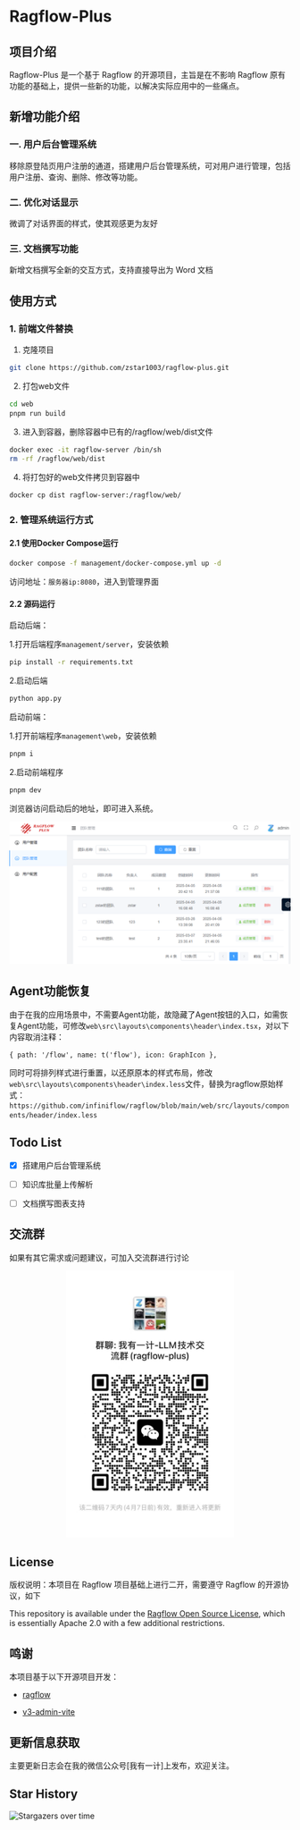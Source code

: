 # Ragflow-Plus

## 项目介绍

Ragflow-Plus 是一个基于 Ragflow 的开源项目，主旨是在不影响 Ragflow 原有功能的基础上，提供一些新的功能，以解决实际应用中的一些痛点。

## 新增功能介绍

### 一. 用户后台管理系统

移除原登陆页用户注册的通道，搭建用户后台管理系统，可对用户进行管理，包括用户注册、查询、删除、修改等功能。

### 二. 优化对话显示
微调了对话界面的样式，使其观感更为友好

### 三. 文档撰写功能
新增文档撰写全新的交互方式，支持直接导出为 Word 文档

## 使用方式

### 1. 前端文件替换

1. 克隆项目
```bash
git clone https://github.com/zstar1003/ragflow-plus.git
```

2. 打包web文件
```bash
cd web
pnpm run build
```

3. 进入到容器，删除容器中已有的/ragflow/web/dist文件
```bash
docker exec -it ragflow-server /bin/sh
rm -rf /ragflow/web/dist
```

4. 将打包好的web文件拷贝到容器中
```bash
docker cp dist ragflow-server:/ragflow/web/
```

### 2. 管理系统运行方式

#### 2.1 使用Docker Compose运行

```bash
docker compose -f management/docker-compose.yml up -d
```

访问地址：`服务器ip:8080`，进入到管理界面

#### 2.2 源码运行

启动后端：

1.打开后端程序`management/server`，安装依赖

```bash
pip install -r requirements.txt
```

2.启动后端

```bash
python app.py
```

启动前端：

1.打开前端程序`management\web`，安装依赖
```bash
pnpm i
```

2.启动前端程序
```bash
pnpm dev
```

浏览器访问启动后的地址，即可进入系统。

<div align="center">
  <img src="assets/management.png"  alt="用户后台管理系统">
</div>


## Agent功能恢复

由于在我的应用场景中，不需要Agent功能，故隐藏了Agent按钮的入口，如需恢复Agent功能，可修改`web\src\layouts\components\header\index.tsx`，对以下内容取消注释：

```tsx
{ path: '/flow', name: t('flow'), icon: GraphIcon },
```

同时可将排列样式进行重置，以还原原本的样式布局，修改`web\src\layouts\components\header\index.less`文件，替换为ragflow原始样式：`https://github.com/infiniflow/ragflow/blob/main/web/src/layouts/components/header/index.less`


## Todo List

- [x] 搭建用户后台管理系统

- [ ] 知识库批量上传解析

- [ ] 文档撰写图表支持

## 交流群
如果有其它需求或问题建议，可加入交流群进行讨论

<div align="center">
  <img src="assets/group.jpg" width="300" alt="交流群">
</div>

## License

版权说明：本项目在 Ragflow 项目基础上进行二开，需要遵守 Ragflow 的开源协议，如下

This repository is available under the [Ragflow
 Open Source License](LICENSE), which is essentially Apache 2.0 with a few additional restrictions.

## 鸣谢

本项目基于以下开源项目开发：

- [ragflow](https://github.com/infiniflow/ragflow)

- [v3-admin-vite](https://github.com/un-pany/v3-admin-vite)

## 更新信息获取

主要更新日志会在我的微信公众号[我有一计]上发布，欢迎关注。

## Star History

![Stargazers over time](https://starchart.cc/zstar1003/ragflow-plus.svg)